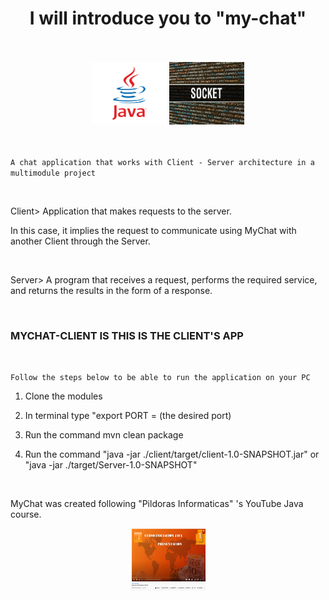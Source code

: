 
<div align="middle">

<h1>I will introduce you to "my-chat"</h1>
</div>

<br>
<br>

<div align="middle">
<img src="assets/java.png" height="100" width="120">
<img src="assets/sockets.jpg" height="100" width="120"/>
</div>
<br>
<br>

`A chat application that works with Client - Server architecture in a multimodule project`

<br>

Client> Application that makes requests to the server.

In this case, it implies the request to communicate using MyChat
with another Client through the Server.

<br>

Server> A program that receives a request, performs the required
service, and returns the results in the form of a response.

<br>

###                   MYCHAT-CLIENT IS   THIS IS THE CLIENT'S APP

<br>

`Follow the steps below to be able to run the application on your PC`

1) Clone the modules

2) In terminal type "export PORT = (the desired port)

3) Run the command mvn clean package

4) Run the command "java -jar ./client/target/client-1.0-SNAPSHOT.jar" or 
"java -jar ./target/Server-1.0-SNAPSHOT"


<br>

MyChat was created following "Pildoras Informaticas" 's YouTube Java course.
<br>
<div align="middle">
<img src="assets/javacourse.png" height="100" width="120"/>
</div>
<br>


